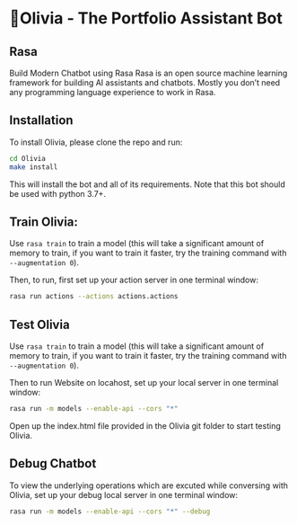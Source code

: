 # 🐶Olivia - The Portfolio Assistant Bot

## Rasa
Build Modern Chatbot using Rasa
Rasa is an open source machine learning framework for building AI assistants and chatbots. 
Mostly you don’t need any programming language experience to work in Rasa.

## Installation

To install Olivia, please clone the repo and run:

```sh
cd Olivia
make install
```

This will install the bot and all of its requirements.
Note that this bot should be used with python 3.7+.

## Train Olivia:

Use `rasa train` to train a model (this will take a significant amount of memory to train,
if you want to train it faster, try the training command with
`--augmentation 0`).

Then, to run, first set up your action server in one terminal window:
```bash
rasa run actions --actions actions.actions
```

## Test Olivia
Use `rasa train` to train a model (this will take a significant amount of memory to train,
if you want to train it faster, try the training command with
`--augmentation 0`).

Then to run Website on locahost, set up your local server in one terminal window:
```bash
rasa run -m models --enable-api --cors "*"
```

Open up the index.html file provided in the Olivia git folder to start testing Olivia.

## Debug Chatbot
To view the underlying operations which are excuted while conversing with Olivia,
set up your debug local server in one terminal window:
```bash
rasa run -m models --enable-api --cors "*" --debug
```
